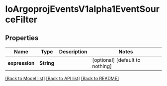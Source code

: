 # IoArgoprojEventsV1alpha1EventSourceFilter


## Properties
Name | Type | Description | Notes
------------ | ------------- | ------------- | -------------
**expression** | **String** |  | [optional] [default to nothing]


[[Back to Model list]](../README.md#models) [[Back to API list]](../README.md#api-endpoints) [[Back to README]](../README.md)


